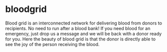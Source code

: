 # bloodgrid
Blood grid is an interconnected network for delivering ­­blood from donors to recipients. No need to run after a blood bank! If you need blood for an emergency, just drop us a message and we will be back with a donor ready for you. Here the beauty of blood grid is that the donor is directly able to see the joy of the person receiving the blood.
